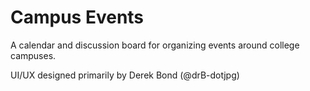 # Campus Events

A calendar and discussion board for organizing events around college campuses.

UI/UX designed primarily by Derek Bond (@drB-dotjpg)